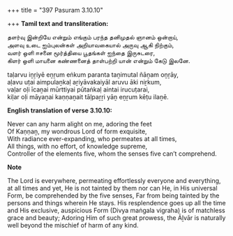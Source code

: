 +++
title = "397 Pasuram 3.10.10"

+++
**Tamil text and transliteration:**

தளர்வு இன்றியே என்றும் எங்கும் பரந்த தனிமுதல் ஞானம் ஒன்றாய்,  
அளவு உடை ஐம்புலன்கள் அறியாவகையால் அருவு ஆகி நிற்கும்,  
வளர் ஒளி ஈசனை மூர்த்தியை பூதங்கள் ஐந்தை இருசுடரை,  
கிளர் ஒளி மாயனை கண்ணனைத் தாள்பற்றி யான் என்றும் கேடு இலனே.

taḷarvu iṉṟiyē eṉṟum eṅkum paranta taṉimutal ñāṉam oṉṟāy,  
aḷavu uṭai aimpulaṉkaḷ aṟiyāvakaiyāl aruvu āki niṟkum,  
vaḷar oḷi īcaṉai mūrttiyai pūtaṅkaḷ aintai irucuṭarai,  
kiḷar oḷi māyaṉai kaṇṇaṉait tāḷpaṟṟi yāṉ eṉṟum kēṭu ilaṉē.

**English translation of verse 3.10.10:**

Never can any harm alight on me, adoring the feet  
Of Kaṇṇaṉ, my wondrous Lord of form exquisite,  
With radiance ever-expanding, who permeates at all times,  
All things, with no effort, of knowledge supreme,  
Controller of the elements five, whom the senses five can’t comprehend.

**Note**

The Lord is everywhere, permeating effortlessly everyone and everything, at all times and yet, He is not tainted by them nor can He, in His universal Form, be comprehended by the five senses, Far from being tainted by the persons and things wherein He stays. His resplendence goes up all the time and His exclusive, auspicious Form (Divya maṅgala vigraha) is of matchless grace and beauty; Adoring Him of such great prowess, the Āḻvār is naturally well beyond the mischief of harm of any kind.


